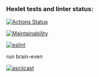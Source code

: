 ### Hexlet tests and linter status:
[![Actions Status](https://github.com/Antoxa63/frontend-project-lvl1/workflows/hexlet-check/badge.svg)](https://github.com/Antoxa63/frontend-project-lvl1/actions)

[![Maintainability](https://api.codeclimate.com/v1/badges/a99a88d28ad37a79dbf6/maintainability)](https://codeclimate.com/github/Antoxa63/frontend-project-lvl1/maintainability)

[![eslint](https://github.com/Antoxa63/frontend-project-lvl1/actions/workflows/main.yml/badge.svg)](https://github.com/Antoxa63/frontend-project-lvl1/actions/workflows/main.yml)

run brain-even

[![asciicast](https://asciinema.org/a/Qw0Jr1gvPSI4cTRzK7jiZVIUZ.svg)](https://asciinema.org/a/Qw0Jr1gvPSI4cTRzK7jiZVIUZ)

